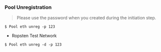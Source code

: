 ### Pool Unregistration <!-- {docsify-ignore} -->

>Please use the password when you created during the initiation step.

```console
$ Pool eth unreg -p 123
```

+ Ropsten Test Network

```console
$ Pool eth unreg -d -p 123
```